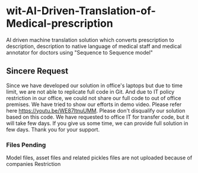 # wit-AI-Driven-Translation-of-Medical-prescription
AI driven machine translation solution which converts prescription to description, description to native language of medical staff and medical annotator for doctors using "Sequence to Sequence model"



## Sincere Request
Since we have developed our solution in office's laptops but due to time limit, we are not able to replicate full code in Git. And due to IT policy restriction in our office, we could not share our full code to out of office premises.
We have tried to show our efforts in demo video. Please refer here https://youtu.be/WE87ltnuUMM.  Please don't disqualify our solution based on this code. We have requested to office IT for transfer code, but it will take few days. If you give us some time, we can provide full solution in few days.
Thank you for your support.



### Files Pending
Model files, asset files and related pickles files are not uploaded because of companies Restriction
